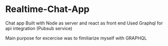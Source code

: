 # Realtime-Chat-App

Chat app Built with Node as server and react as front end
Used Graphql for api integration 
(Pubsub service)

Main purpose for excercise was to fimiliarize myself with GRAPHQL
